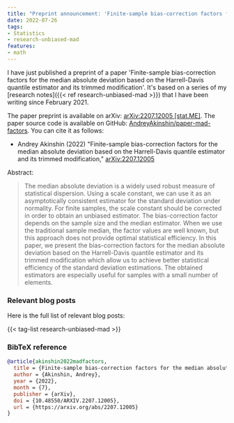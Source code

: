 ```yaml
---
title: "Preprint announcement: 'Finite-sample bias-correction factors for the median absolute deviation based on the Harrell-Davis quantile estimator and its trimmed modification'"
date: 2022-07-26
tags:
- Statistics
- research-unbiased-mad
features:
- math
---
```


I have just published a preprint of a paper
  'Finite-sample bias-correction factors for the median absolute deviation based on the Harrell-Davis quantile estimator and its trimmed modification'.
It's based on a series of my [research notes]({{< ref research-unbiased-mad >}})
  that I have been writing since February 2021.

The paper preprint is available on arXiv:
  [arXiv:2207.12005 [stat.ME]](https://arxiv.org/abs/2207.12005).
The paper source code is available on GitHub:
  [AndreyAkinshin/paper-mad-factors](https://github.com/AndreyAkinshin/paper-mad-factors).
You can cite it as follows:

* Andrey Akinshin (2022)
  "Finite-sample bias-correction factors for the median absolute deviation based on the Harrell-Davis quantile estimator and its trimmed modification,"
  [arXiv:2207.12005](https://arxiv.org/abs/2207.12005)

Abstract:

> The median absolute deviation is a widely used robust measure of statistical dispersion.
> Using a scale constant, we can use it as an asymptotically consistent estimator for the standard deviation under normality.
> For finite samples, the scale constant should be corrected in order to obtain an unbiased estimator.
> The bias-correction factor depends on the sample size and the median estimator.
> When we use the traditional sample median, the factor values are well known,
>   but this approach does not provide optimal statistical efficiency.
> In this paper, we present the bias-correction factors for the median absolute deviation
>   based on the Harrell-Davis quantile estimator and its trimmed modification
>   which allow us to achieve better statistical efficiency of the standard deviation estimations.
> The obtained estimators are especially useful for samples with a small number of elements.

<!--more-->

### Relevant blog posts

Here is the full list of relevant blog posts:

{{< tag-list research-unbiased-mad >}}

### BibTeX reference

```bib
@article{akinshin2022madfactors,
  title = {Finite-sample bias-correction factors for the median absolute deviation based on the Harrell-Davis quantile estimator and its trimmed modification},
  author = {Akinshin, Andrey},
  year = {2022},
  month = {7},
  publisher = {arXiv},
  doi = {10.48550/ARXIV.2207.12005},
  url = {https://arxiv.org/abs/2207.12005}
}
```